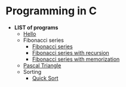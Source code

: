 # Programming in C
* **LIST of programs**
	- [Hello](1_hello/hello.c)
	- Fibonacci series
		- [Fibonacci series](2_fibonacci_series/fibonacci_series.c)
		- [Fibonacci series with recursion](2_fibonacci_series/fibonacci_series_recursion.c)
		- [Fibonacci series with memorization](2_fibonacci_series/fibonacci_series_memorize.c)
	- [Pascal Triangle](3_pascal_triangle/pascal_triangle.c)
	- Sorting
		- [Quick Sort](4_sorting/quick_sort.c)

